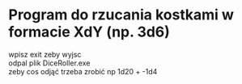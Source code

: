# Program do rzucania kostkami w formacie XdY (np. 3d6)
wpisz exit zeby wyjsc <br />
odpal plik DiceRoller.exe <br />
zeby cos odjąć trzeba zrobić np 1d20 + -1d4
